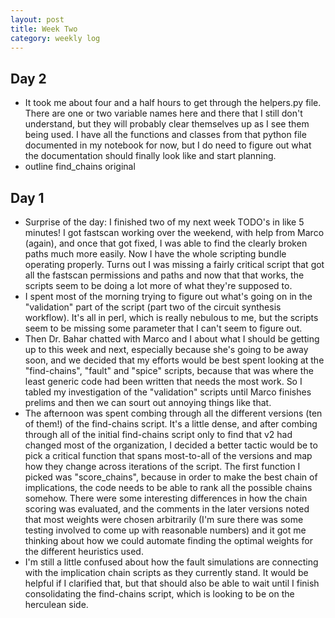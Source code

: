 ```yaml
---
layout: post 
title: Week Two 
category: weekly log
---
```


## Day 2
+ It took me about four and a half hours to get through the helpers.py file.
There are one or two variable names here and there that I still don't understand,
but they will probably clear themselves up as I see them being used. I have 
all the functions and classes from that python file documented in my notebook
for now, but I do need to figure out what the documentation should finally look
like and start planning.
+ outline find_chains original

## Day 1
 + Surprise of the day: I finished two of my next week TODO's in like 5 minutes! 
 I got fastscan working over the weekend, with help from Marco (again), and once
 that got fixed, I was able to find the clearly broken paths much more easily.
 Now I have the whole scripting bundle operating properly. Turns out I was
 missing a fairly critical script that got all the fastscan permissions and paths
 and now that that works, the scripts seem to be doing
 a lot more of what they're supposed to.
 + I spent most of the morning trying to figure out what's going on in the "validation"
 part of the script (part two of the circuit synthesis workflow). It's all in perl, 
 which is really nebulous to me, but the scripts seem to be missing some parameter
 that I can't seem to figure out.
 + Then Dr. Bahar chatted with Marco and I about what I should be
 getting up to this week and next, especially because she's going to be away soon, and 
 we decided that my efforts would be best spent looking at the 
 "find-chains", "fault" and "spice" scripts, because that was where the least generic
 code had been written that needs the most work. So I tabled my investigation of the
 "validation" scripts until Marco finishes prelims and then we can sourt out annoying things
 like that.
 + The afternoon was spent combing through all the different versions (ten of them!) of the 
 find-chains script. It's a little dense, and after combing through all of the initial find-chains
 script only to find that v2 had changed most of the organization, I decided a better
 tactic would be to pick a critical function that spans most-to-all of the versions and 
 map how they change across iterations of the script. The first function I picked was "score_chains",
 because in order to make the best chain of implications, the code needs to be able to
 rank all the possible chains somehow. There were some interesting differences in how
 the chain scoring was evaluated, and the comments in the later versions noted that
 most weights were chosen arbitrarily (I'm sure there was some testing involved
 to come up with reasonable numbers) and it got me thinking about how we could automate
 finding the optimal weights for the different heuristics used.
 + I'm still a little confused about how the fault simulations are connecting with
 the implication chain scripts as they currently stand. It would be helpful if I 
 clarified that, but that should also be able to wait until I finish consolidating the find-chains
 script, which is looking to be on the herculean side.
